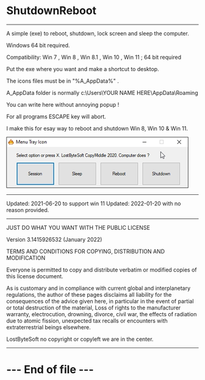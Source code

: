# ShutdownReboot

---------------------------------------------

A simple (exe) to reboot, shutdown, lock screen and sleep the computer.

Windows 64 bit required.

Compatibility: Win 7 , Win 8 , Win 8.1 , Win 10 , Win 11 ; 64 bit required

Put the exe where you want and make a shortcut to desktop.

The icons files must be in "%A_AppData%" .

A_AppData folder is normally c:\Users\YOUR NAME HERE\AppData\Roaming

You can write here without annoying popup !

For all programs ESCAPE key will abort.

I make this for esay way to reboot and shutdown Win 8, Win 10 & Win 11.

![Screenshot](Picture_1.jpg)

---------------------------------------------

Updated: 2021-06-20 to support win 11
Updated: 2022-01-20 with no reason provided.

---------------------------------------------

JUST DO WHAT YOU WANT WITH THE PUBLIC LICENSE

Version 3.1415926532 (January 2022)

TERMS AND CONDITIONS FOR COPYING, DISTRIBUTION AND MODIFICATION
   
Everyone is permitted to copy and distribute verbatim or modified copies of
this license document.

As is customary and in compliance with current global and interplanetary
regulations, the author of these pages disclaims all liability for the
consequences of the advice given here, in particular in the event of partial
or total destruction of the material, Loss of rights to the manufacturer
warranty, electrocution, drowning, divorce, civil war, the effects of radiation
due to atomic fission, unexpected tax recalls or encounters with
extraterrestrial beings elsewhere.

LostByteSoft no copyright or copyleft we are in the center.

--------------------------------------------------------------------
# --- End of file ---
